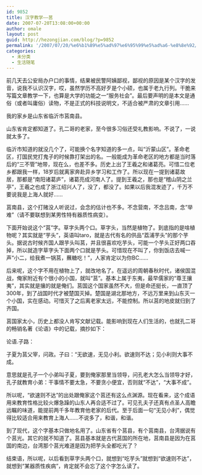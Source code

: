 ```yaml
---
id: 9852
title: 汉字教学——莒
date: 2007-07-20T13:08:00+00:00
author: omale
layout: post
guid: http://hezongjian.com/blog/?p=9852
permalink: '/2007/07/20/%e6%b1%89%e5%ad%97%e6%95%99%e5%ad%a6-%e8%8e%92/'
categories:
  - 未分类
  - 生活随笔
---
```

前几天去公安局办户口的事情，结果被民警阿姨鄙视，鄙视的原因是某个汉字的发音，说我不认识汉字，哎，虽然学历不高好歹是个小硕，也属于老九行列。干脆来写篇文章教学一下，也算是大学的功能之一“服务社会”。最后要声明的是本文是通俗（或者叫庸俗）读物，不是正式的科技说明文，不适合被严肃的文章引用……

我的家乡是山东省临沂市莒南县。

山东省肯定都知道了。孔二哥的老家，至今很多习俗还受礼教影响。不说了，一说就太多了。

临沂市知道的就没几个了，可能换个名字知道的多一点，叫“沂蒙山区”。革命老区，打国民党打鬼子的时候靠打架出的名。一般能成为革命老区的地方都是当时落后的“三不管”地带，现在么，也差不多。历史上出了王羲之和诸葛亮。可惜二位老乡都跟我一样，18岁后就离家奔赴异乡学习和工作了。所以现在一提到诸葛故居，那都是“南阳诸葛庐”，诸葛亮成河南人了。提到王羲之，那也是“稽山阴之兰亭”，王羲之也成了浙江绍兴人了，没了，都没了。如果以后我混发迹了，千万不要说我是上海人就好……

莒南县，这个打赌没人听说过，会念的估计也不多。不念营南，不念吕南，念&#8221;举难&#8221;（请不要联想到某男性特有器质性病变）。

下面开始说这个“莒”字。草字头两个口。草字头，当然是植物了。到底指的是啥植物呢？其实就是“芋头”，英语叫taro，就是古代有名的供品“荔浦芋头”的那个芋头。据说古时候齐国人跟芋头叫莒，并且很喜欢吃芋头，可能一个芋头正好两口吞掉，所以就造字草字头下面两个口就是芋头。可惜现在不叫了，你到饭店去喊一声“小二，给我煮一锅莒，蘸糖吃！”，人家肯定以为你BC……

后来呢，这个字不用在植物上了，就改地名了。在遥远的周朝春秋时代，诸侯国混战，俺家附近有个很小的小国，就叫“莒”。基本上属于东夷，最早儒家的“尊王攘夷”，其实就是攘的就是俺们。莒国这个国家虽然不大，但是命还挺长，一直顶了300年，到了战国时代才被楚国灭掉。楚国是湖北那地方，不远万里来到山东灭一个小国，实在感动。可惜灭了之后离老家太远，不能控制。所以莒的地皮就归到了齐国。

莒国家太小，历史上都没人肯写文献记载。能影响到现在人们生活的，也就孔二哥的畅销名著《论语》中的记载，摘抄如下：

论语.子路：

子夏为莒父宰，问政。子曰：“无欲速，无见小利。欲速则不达；见小利则大事不成。

意思就是孔子一个小弟叫子夏，要到俺家那里当领导，问孔老大怎么当领导才好，孔子就教育小弟：干事情不要太急，不要贪小便宜，否则就“不达”，“大事不成”。

所以呢，“欲速则不达”的出处跟俺家这个莒还有这么点渊源。现在看来，这个成语用来教育性格比较火爆急躁的山东人再合适不过了。可见孔夫子还真有点圣人高瞻远瞩的味道，能提前两千多年教育他老家的后代。至于后面一句“无见小利”，偶觉得比较适合用来教育上海人……不说多了，和谐，和谐。

到了现代，这个字基本只做地名用了。山东省有个莒县，有个莒南县，台湾据说有个莒光。其它的就不知道了。莒县基本就是古代莒国的所在地，莒南县是因为在莒国的南边，台湾那个莒光难道是因为把芋头全都吃光了？

结束语，所以呢，以后看到草字头两个口，就想到“吃芋头”就想到“欲速则不达”，就想到“某器质性疾病”，肯定就不会忘了这个字怎么读了。